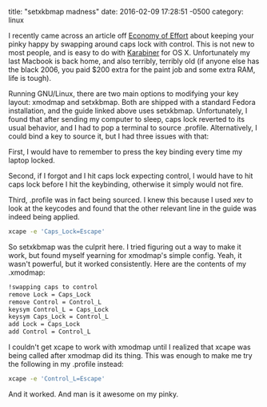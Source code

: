 title:  "setxkbmap madness"
date:   2016-02-09 17:28:51 -0500
category: linux

I recently came across an article off [Economy of Effort][econofeffort] about keeping your pinky happy by swapping around caps lock with control. This is not new to most people, and is easy to do with [Karabiner][karabiner] for OS X. Unfortunately my last Macbook is back home, and also terribly, terribly old (if anyone else has the black 2006, you paid $200 extra for the paint job and some extra RAM, life is tough).

[econofeffort]: http://www.economyofeffort.com/2014/08/11/beyond-ctrl-remap-make-that-caps-lock-key-useful/
[karabiner]: https://pqrs.org/osx/karabiner/

Running GNU/Linux, there are two main options to modifying your key layout: xmodmap and setxkbmap. Both are shipped with a standard Fedora installation, and the guide linked above uses setxkbmap. Unfortunately, I found that after sending my computer to sleep, caps lock reverted to its usual behavior, and I had to pop a terminal to source .profile. Alternatively, I could bind a key to source it, but I had three issues with that:

First, I would have to remember to press the key binding every time my laptop locked.

Second, if I forgot and I hit caps lock expecting control, I would have to hit caps lock before I hit the keybinding, otherwise it simply would not fire.

Third, .profile was in fact being sourced. I knew this because I used xev to look at the keycodes and found that the other relevant line in the guide was indeed being applied.

``` bash
xcape -e 'Caps_Lock=Escape'
```

So setxkbmap was the culprit here. I tried figuring out a way to make it work, but found myself yearning for xmodmap's simple config. Yeah, it wasn't powerful, but it worked consistently. Here are the contents of my .xmodmap:

``` bash
!swapping caps to control
remove Lock = Caps_Lock
remove Control = Control_L
keysym Control_L = Caps_Lock
keysym Caps_Lock = Control_L
add Lock = Caps_Lock
add Control = Control_L
```

I couldn't get xcape to work with xmodmap until I realized that xcape was being called after xmodmap did its thing. This was enough to make me try the following in my .profile instead:

``` bash
xcape -e 'Control_L=Escape'
```

And it worked. And man is it awesome on my pinky.
